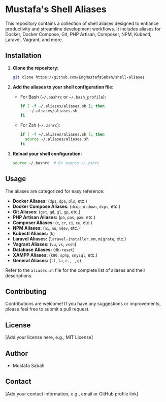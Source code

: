 # Mustafa's Shell Aliases

This repository contains a collection of shell aliases designed to enhance productivity and streamline development workflows. It includes aliases for Docker, Docker Compose, Git, PHP Artisan, Composer, NPM, Kubectl, Laravel, Vagrant, and more.

## Installation

1.  **Clone the repository:**

    ```bash
    git clone https://github.com/EngMustafaSabah/shell-aliases
    ```

2.  **Add the aliases to your shell configuration file:**

    * For Bash (`~/.bashrc` or `~/.bash_profile`):

        ```bash
        if [ -f ~/.aliases/aliases.sh ]; then
          . ~/.aliases/aliases.sh
        fi
        ```

    * For Zsh (`~/.zshrc`):

        ```bash
        if [ -f ~/.aliases/aliases.sh ]; then
          source ~/.aliases/aliases.sh
        fi
        ```

3.  **Reload your shell configuration:**

    ```bash
    source ~/.bashrc  # Or source ~/.zshrc
    ```

## Usage

The aliases are categorized for easy reference:

* **Docker Aliases:** (`dps`, `dpa`, `dls`, etc.)
* **Docker Compose Aliases:** (`dcup`, `dcdown`, `dcps`, etc.)
* **Git Aliases:** (`gst`, `gd`, `gl`, `gp`, etc.)
* **PHP Artisan Aliases:** (`pa`, `pas`, `pam`, etc.)
* **Composer Aliases:** (`c`, `cr`, `ci`, `cu`, etc.)
* **NPM Aliases:** (`ni`, `nu`, `ndev`, etc.)
* **Kubectl Aliases:** (`k`)
* **Laravel Aliases:** (`laravel-installer`, `mm`, `migrate`, etc.)
* **Vagrant Aliases:** (`vu`, `vs`, `vssh`)
* **Database Aliases:** (`db-reset`)
* **XAMPP Aliases:** (`k80`, `sphp`, `smysql`, etc.)
* **General Aliases:** (`ll`, `la`, `c.`, `_`, `g`)

Refer to the `aliases.sh` file for the complete list of aliases and their descriptions.

## Contributing

Contributions are welcome! If you have any suggestions or improvements, please feel free to submit a pull request.

## License

[Add your license here, e.g., MIT License]

## Author

* Mustafa Sabah

## Contact

[Add your contact information, e.g., email or GitHub profile link]
